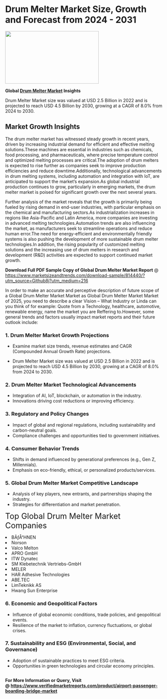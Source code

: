 <H1>Drum Melter Market Size, Growth and Forecast from 2024 - 2031</H1><img class="aligncenter size-medium wp-image-584254" src="https://thirdeyenews.in/wp-content/uploads/2024/09/Global-Market-Research-300x168.jpeg" alt="" width="300" height="168" /><p><strong>Global&nbsp;<a href="https://www.marketsizeandtrends.com/download-sample/814440/?utm_source=Github8j?utm_medium=216">Drum Melter Market</a> Insights</strong></p><p>Drum Melter Market size was valued at USD 2.5 Billion in 2022 and is projected to reach USD 4.5 Billion by 2030, growing at a CAGR of 8.0% from 2024 to 2030.</p><p><h2>Market Growth Insights</h2> <p>The drum melter market has witnessed steady growth in recent years, driven by increasing industrial demand for efficient and effective melting solutions.These machines are essential in industries such as chemicals, food processing, and pharmaceuticals, where precise temperature control and optimized melting processes are critical.The adoption of drum melters is expected to rise further as companies seek to improve production efficiencies and reduce downtime.Additionally, technological advancements in drum melting systems, including automation and integration with IoT, are anticipated to support the market’s expansion.As global industrial production continues to grow, particularly in emerging markets, the drum melter market is poised for significant growth over the next several years.</p> <p>Further analysis of the market reveals that the growth is primarily being fueled by rising demand in end-user industries, with particular emphasis on the chemical and manufacturing sectors.As industrialization increases in regions like Asia-Pacific and Latin America, more companies are investing in advanced melting technologies.Automation trends are also influencing the market, as manufacturers seek to streamline operations and reduce human error.The need for energy-efficient and environmentally friendly systems is also pushing the development of more sustainable drum melter technologies.In addition, the rising popularity of customized melting solutions and the increasing use of drum melters in research and development (R&D) activities are expected to support continued market growth.</p> <p><span class=""><strong>Download Full PDF Sample Copy of Global Drum Melter Market Report</strong> @ <a href="https://www.marketsizeandtrends.com/download-sample/814440/?utm_source=Github8j?utm_medium=216" target="_blank">https://www.marketsizeandtrends.com/download-sample/814440/?utm_source=Github8j?utm_medium=216</a></span></p><p>In order to make an accurate and perceptive description of future scope of a Global&nbsp;Drum Melter Market Market as Global&nbsp;Drum Melter Market Market of 2025, you need to describe a clear Vision &ndash; What Industry or Linda can you think of for example: Quote from a Technology, healthcare, automotive, renewable energy, name the market you are Reffering to.However, some general trends and factors usually impact market reports and their future outlook include:</p><h3>1.&nbsp;<strong>Drum Melter Market Growth Projections</strong></h3><ul><li>Examine market size trends, revenue estimates and CAGR (Compounded Annual Growth Rate) projections.</li><li><p>Drum Melter Market size was valued at USD 2.5 Billion in 2022 and is projected to reach USD 4.5 Billion by 2030, growing at a CAGR of 8.0% from 2024 to 2030.</p></li></ul><h3>2.&nbsp;<strong>Drum Melter Market Technological Advancements</strong></h3><ul><li>Integration of AI, IoT, blockchain, or automation in the industry.</li><li>Innovations driving cost reductions or improving efficiency.</li></ul><h3>3.&nbsp;<strong>Regulatory and Policy Changes</strong></h3><ul><li>Impact of global and regional regulations, including sustainability and carbon-neutral goals.</li><li>Compliance challenges and opportunities tied to government initiatives.</li></ul><h3>4.&nbsp;<strong>Consumer Behavior Trends</strong></h3><ul><li>Shifts in demand influenced by generational preferences (e.g., Gen Z, Millennials).</li><li>Emphasis on eco-friendly, ethical, or personalized products/services.</li></ul><h3>5.&nbsp;<strong>Global Drum Melter Market Competitive Landscape</strong></h3><ul><li>Analysis of key players, new entrants, and partnerships shaping the industry.</li><li>Strategies for differentiation and market penetration.</li></ul><p data-pm-slice="1 1 []"><span style="color: inherit; font-family: inherit; font-size: 25px;">Top Global Drum Melter Market Companies</span></p><div class="" data-test-id=""><p><li>BÃƒÅ“HNEN</li><li> Norson</li><li> Valco Melton</li><li> APRO GmbH</li><li> ITW Dynatec</li><li> SM Klebetechnik Vertriebs-GmbH</li><li> MELER</li><li> HAR Adhesive Technologies</li><li> ABE.TEC <sro</li><li> LimTeknikk AS</li><li> Hwang Sun Enterprise</li></p></div><h3>6.&nbsp;<strong>Economic and Geopolitical Factors</strong></h3><ul><li>Influence of global economic conditions, trade policies, and geopolitical events.</li><li>Resilience of the market to inflation, currency fluctuations, or global crises.</li></ul><h3>7.&nbsp;<strong>Sustainability and ESG (Environmental, Social, and Governance)</strong></h3><ul><li>Adoption of sustainable practices to meet ESG criteria.</li><li>Opportunities in green technologies and circular economy principles.</li></ul><h2><strong style="font-size: 14px;">For More Information or Query, Visit @&nbsp;</strong><a style="background-color: #ffffff; font-size: 14px;" href="https://www.marketsizeandtrends.com/report/drum-melter-market/" target="_blank">https://www.verifiedmarketreports.com/product/airport-passenger-boarding-bridge-market</a></h2>